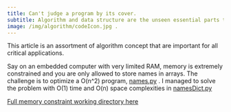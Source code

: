 ```yaml
---
title: Can't judge a program by its cover.
subtitle: Algorithm and data structure are the unseen essential parts that make a good performing application.
image: /img/algorithm/codeIcon.jpg .
---
```

This article is an assortment of algorithm concept that are important for all critical applications.

Say on an embedded computer with very limited RAM, memory is extremely constrained and you are only allowed to store names in arrays. The challenge is to optimize a O(n^2) program, [names.py](https://github.com/cocoisland/Sprint-Challenge--Data-Structures-Python/names/names.py) . I managed to solve the problem with O(1) time and O(n) space complexities in [namesDict.py](https://github.com/cocoisland/Sprint-Challenge--Data-Structures-Python/names/nameDict.py)

[Full memory constraint working directory here](https://github.com/cocoisland/Sprint-Challenge--Data-Structures-Python/names)

